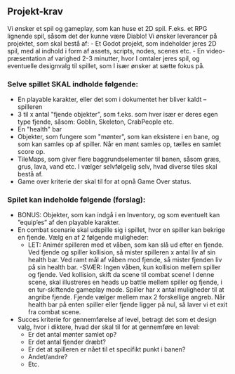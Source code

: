 <h2>Projekt-krav</h2>
Vi ønsker et spil og gameplay, som kan huse et 2D spil. F.eks. et RPG lignende spil, såsom det der kunne være Diablo!
Vi ønsker leverancer på projektet, som skal bestå af:
- Et Godot projekt, som indeholder jeres 2D spil, med al indhold i form af assets, scripts, nodes, scenes etc.
- En video-præsentation af varighed 2-3 minutter, hvor I omtaler jeres spil, og eventuelle designvalg til spillet, som I især ønsker at sætte fokus på.

### Selve spillet SKAL indholde følgende:
- En playable karakter, eller det som i dokumentet her bliver kaldt – spilleren
- 3 til x antal "fjende objekter", som f.eks. som hver især er deres egen type fjende, såsom: Goblin, Skeleton, CrabPeople etc.
- En "health" bar
- Objekter, som fungere som "mønter", som kan eksistere i en bane, og som kan samles op af spiller. Når en mønt samles op, tælles en samlet score op.
- TileMaps, som giver flere baggrundselementer til banen, såsom græs, grus, lava, vand etc. I vælger selvfølgelig selv, hvad diverse tiles skal bestå af.
- Game over kriterie der skal til for at opnå Game Over status.

### Spilet kan indeholde følgende (forslag):
- BONUS: Objekter, som kan indgå i en Inventory, og som eventuelt kan ”equip’es” af den playable karakter.
- En combat scenarie skal udspille sig i spillet, hvor en spiller kan bekrige en fjende. Vælg en af 2 følgende muligheder:
    - LET: Animér spilleren med et våben, som kan slå ud efter en fjende. Ved fjende og spiller kollision, så mister spilleren x antal liv af sin health bar. Ved ramt mål af våben mod fjende, så mister fjenden liv på sin health bar.
    -SVÆR: Ingen våben, kun kollision mellem spiller og fjende. Ved kollision, skift da scene til combat scene! I denne scene, skal illustreres en heads up battle mellem spiller og fjende, i en tur-skiftende gameplay mode. Spiller har x antal muligheder til at angribe fjende. Fjende vælger mellem max 2 forskellige angreb. Når health bar på enten spiller eller fjende ligger på nul, så laver vi et exit fra combat scene.
- Succes kriterie for gennemførelse af level, betragt det som et design valg, hvor i diktere, hvad der skal til for at gennemføre en level:
    - Er det antal mønter samlet op?
    - Er det antal fjender dræbt?
    - Er det at spilleren er nået til et specifikt punkt i banen?
    - Andet/andre?
    - Etc.